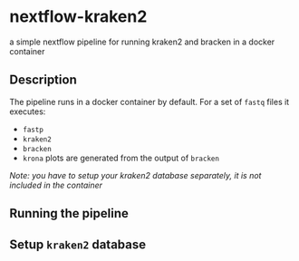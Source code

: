 # nextflow-kraken2
a simple nextflow pipeline for running kraken2 and bracken in a docker container

## Description
The pipeline runs in a docker container by default. 
For a set of `fastq` files it executes:
- `fastp` 
- `kraken2` 
- `bracken` 
- `krona` plots are generated from the output of `bracken`

*Note: you have to setup your kraken2 database separately, it is not included in the container*

## Running the pipeline


## Setup `kraken2` database

